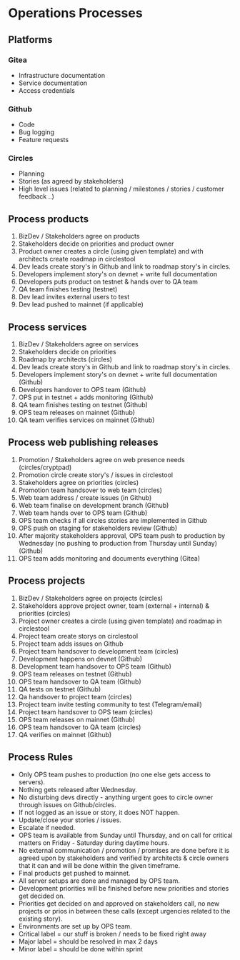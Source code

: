 # Operations Processes 

## Platforms

### Gitea

- Infrastructure documentation
- Service documentation
- Access credentials

### Github

- Code
- Bug logging 
- Feature requests

### Circles

- Planning
- Stories (as agreed by stakeholders)
- High level issues (related to planning / milestones / stories / customer feedback ..)


## Process products 
1. BizDev / Stakeholders agree on products
2. Stakeholders decide on priorities and product owner
3. Product owner creates a circle (using given template) and with architects create roadmap in circlestool
4. Dev leads create story's in Github and link to roadmap story's in circles.
5. Developers implement story's on devnet + write full documentation
6. Developers puts product on testnet & hands over to QA team 
7. QA team finishes testing (testnet) 
8. Dev lead invites external users to test 
9. Dev lead pushed to mainnet (if applicable)


## Process services
1. BizDev / Stakeholders agree on services 
2. Stakeholders decide on priorities 
3. Roadmap by architects (circles)
4. Dev leads create story's in Github and link to roadmap story's in circles.
5. Developers implement story's on devnet + write full documentation (Github)
6. Developers handover to OPS team (Github)
7. OPS put in testnet + adds monitoring (Github)
8. QA team finishes testing on testnet (Github)
9. OPS team releases on mainnet (Github)
10. QA team verifies services on mainnet (Github)


## Process web publishing releases
1. Promotion / Stakeholders agree on web presence needs (circles/cryptpad)
2. Promotion circle create story's / issues in circlestool 
3. Stakeholders agree on priorities (circles)
4. Promotion team handsover to web team (circles)
5. Web team address / create issues (in Github)
6. Web team finalise on development branch (Github)
7. Web team hands over to OPS team (Github)
8. OPS team checks if all circles stories are implemented in Github
9. OPS push on staging for stakeholders review (Github)
10. After majority stakeholders approval, OPS team push to production by Wednesday (no pushing to production from Thursday until Sunday) (Github)
11. OPS team adds monitoring and documents everything (Gitea)

## Process projects
1. BizDev / Stakeholders agree on projects (circles)
2. Stakeholders approve project owner, team (external + internal) & priorities (circles)
3. Project owner creates a circle (using given template) and roadmap in circlestool
4. Project team create storys on circlestool
5. Project team adds issues on Github 
6. Project team handsover to development team (circles)
7. Development happens on devnet (Github)
8. Development team handsover to OPS team (Github)
9. OPS team releases on testnet (Github)
10. OPS team handsover to QA team (Github)
11. QA tests on testnet (Github)
12. Qa handsover to project team (circles)
13. Project team invite testing community to test (Telegram/email)
14. Project team handsover to OPS team (circles)
15. OPS team releases on mainnet (Github)
16. OPS team handsover to QA team (circles)
17. QA verifies on mainnet (Github)


## Process Rules
- Only OPS team pushes to production (no one else gets access to servers).
- Nothing gets released after Wednesday.
- No disturbing devs directly - anything urgent goes to circle owner through issues on Github/circles.
- If not logged as an issue or story, it does NOT happen.
- Update/close your stories / issues.
- Escalate if needed.
- OPS team is available from Sunday until Thursday, and on call for critical matters on Friday - Saturday during daytime hours. 
- No external communication / promotion / promises are done before it is agreed upon by stakeholders and verified by architects & circle owners that it can and will be done within the given timeframe.
- Final products get pushed to mainnet.
- All server setups are done and managed by OPS team.
- Development priorities will be finished before new priorities and stories get decided on. 
- Priorities get decided on and approved on stakeholders call, no new projects or prios in between these calls (except urgencies related to the existing story).
- Environments are set up by OPS team. 
- Critical label = our stuff is broken / needs to be fixed right away
- Major label = should be resolved in max 2 days
- Minor label = should be done within sprint

